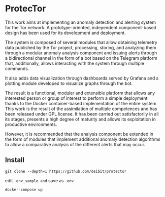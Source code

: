 # ProtecTor

This work aims at implementing an anomaly detection and alerting system for the Tor network. A prototype-oriented, independent component-based design has been used for its development and deployment.

The system is composed of several modules that allow obtaining telemetry data published by the Tor project, processing, storing, and analyzing them through a modular anomaly analysis component and issuing alerts through a bidirectional channel in the form of a bot based on the Telegram platform that, additionally, allows interacting with the system through multiple commands.

It also adds data visualization through dashboards served by Grafana and a plotting module developed to visualize graphs through the bot.

The result is a functional, modular and extensible platform that allows any interested person or group of interest to perform a simple deployment thanks to the Docker container-based implementation of the entire system.
This work is the result of the assimilation of multiple competences and has been released under GPL license. It has been carried out satisfactorily in all its stages, presents a high degree of maturity and allows its exploitation in productive environments.

However, it is recommended that the analysis component be extended in the form of modules that implement additional anomaly detection algorithms to allow a comparative analysis of the different alerts that may occur.

## Install

`git clone --depth=1 https://github.com/deibit/protector`

edit `.env_sample and` save as `.env`

`docker-compose up`
